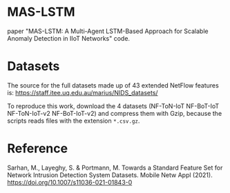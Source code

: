 # MAS-LSTM
paper "MAS-LSTM: A Multi-Agent LSTM-Based Approach for Scalable Anomaly Detection in IIoT Networks" code.
 
# Datasets

The source for the full datasets made up of 43 extended NetFlow features is:
https://staff.itee.uq.edu.au/marius/NIDS_datasets/

To reproduce this work, download the 4 datasets (NF-ToN-IoT NF-BoT-IoT NF-ToN-IoT-v2 NF-BoT-IoT-v2) and compress them with Gzip, because the scripts reads files with the extension `*.csv.gz`.

# Reference
Sarhan, M., Layeghy, S. & Portmann, M. Towards a Standard Feature Set for Network Intrusion Detection System Datasets. Mobile Netw Appl (2021). https://doi.org/10.1007/s11036-021-01843-0
